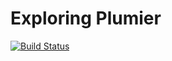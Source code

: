 # Exploring Plumier

[![Build Status](https://travis-ci.com/krsnadjava25/explore-plumier.svg?branch=master)](https://travis-ci.com/krsnadjava25/explore-plumier)